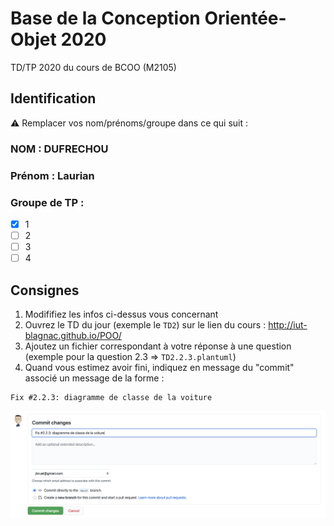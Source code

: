 # Base de la Conception Orientée-Objet 2020
TD/TP 2020 du cours de BCOO (M2105)

## Identification
:warning: Remplacer vos nom/prénoms/groupe dans ce qui suit :

### NOM : DUFRECHOU
### Prénom : Laurian
### Groupe de TP : 
- [x] 1
- [ ] 2
- [ ] 3
- [ ] 4

## Consignes

1. Modififiez les infos ci-dessus vous concernant
2. Ouvrez le TD du jour (exemple le `TD2`) sur le lien du cours : http://iut-blagnac.github.io/POO/
3. Ajoutez un fichier correspondant à votre réponse à une question (exemple pour la question 2.3 => `TD2.2.3.plantuml`)
4. Quand vous estimez avoir fini, indiquez en message du "commit" associé un message de la forme :
```
Fix #2.2.3: diagramme de classe de la voiture
```

![Illustration du commit](commit.png)
